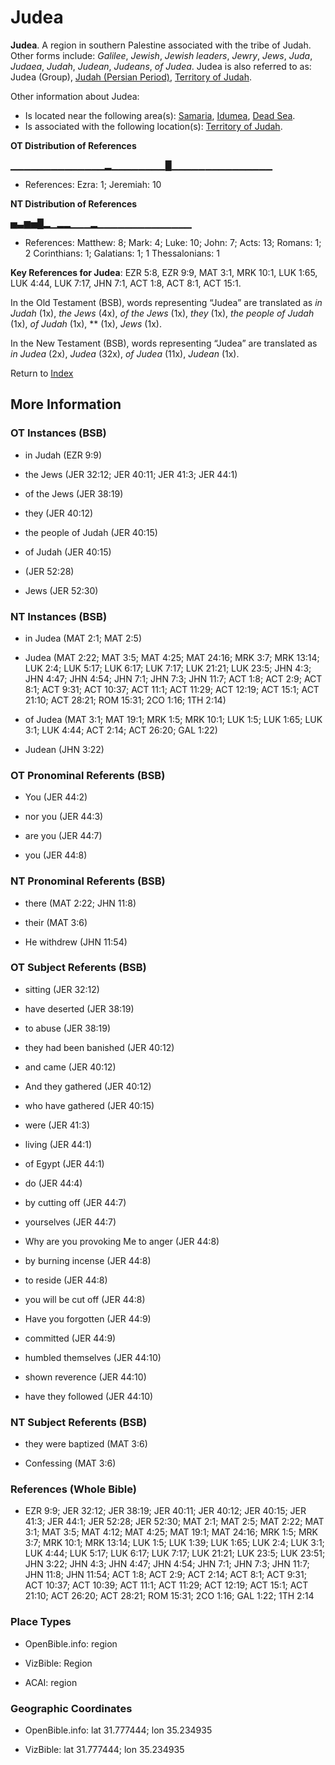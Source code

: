 # Judea
**Judea**. 
A region in southern Palestine associated with the tribe of Judah. 
Other forms include: 
*Galilee*, *Jewish*, *Jewish leaders*, *Jewry*, *Jews*, *Juda*, *Judaea*, *Judah*, *Judean*, *Judeans*, *of Judea*. 
Judea is also referred to as: 
Judea (Group), [Judah (Persian Period)](Judea.2.md), [Territory of Judah](TerritoryOfJudah.md). 




Other information about Judea:


* Is located near the following area(s): 
[Samaria](Samaria.2.md), [Idumea](Idumea.md), [Dead Sea](SaltSea.md). 
* Is associated with the following location(s): 
[Territory of Judah](TerritoryOfJudah.md). 


**OT Distribution of References**

▁▁▁▁▁▁▁▁▁▁▁▁▁▁▂▁▁▁▁▁▁▁▁█▁▁▁▁▁▁▁▁▁▁▁▁▁▁▁
* References: Ezra: 1; Jeremiah: 10

**NT Distribution of References**

▅▃▆▅█▂▁▂▂▁▁▁▂▁▁▁▁▁▁▁▁▁▁▁▁▁▁
* References: Matthew: 8; Mark: 4; Luke: 10; John: 7; Acts: 13; Romans: 1; 2 Corinthians: 1; Galatians: 1; 1 Thessalonians: 1



**Key References for Judea**: 
EZR 5:8, EZR 9:9, MAT 3:1, MRK 10:1, LUK 1:65, LUK 4:44, LUK 7:17, JHN 7:1, ACT 1:8, ACT 8:1, ACT 15:1. 


In the Old Testament (BSB), words representing “Judea” are translated as 
*in Judah* (1x), *the Jews* (4x), *of the Jews* (1x), *they* (1x), *the people of Judah* (1x), *of Judah* (1x), ** (1x), *Jews* (1x). 


In the New Testament (BSB), words representing “Judea” are translated as 
*in Judea* (2x), *Judea* (32x), *of Judea* (11x), *Judean* (1x). 


Return to [Index](00-Index.md)

## More Information

### OT Instances (BSB)

* in Judah (EZR 9:9)

* the Jews (JER 32:12; JER 40:11; JER 41:3; JER 44:1)

* of the Jews (JER 38:19)

* they (JER 40:12)

* the people of Judah (JER 40:15)

* of Judah (JER 40:15)

*  (JER 52:28)

* Jews (JER 52:30)



### NT Instances (BSB)

* in Judea (MAT 2:1; MAT 2:5)

* Judea (MAT 2:22; MAT 3:5; MAT 4:25; MAT 24:16; MRK 3:7; MRK 13:14; LUK 2:4; LUK 5:17; LUK 6:17; LUK 7:17; LUK 21:21; LUK 23:5; JHN 4:3; JHN 4:47; JHN 4:54; JHN 7:1; JHN 7:3; JHN 11:7; ACT 1:8; ACT 2:9; ACT 8:1; ACT 9:31; ACT 10:37; ACT 11:1; ACT 11:29; ACT 12:19; ACT 15:1; ACT 21:10; ACT 28:21; ROM 15:31; 2CO 1:16; 1TH 2:14)

* of Judea (MAT 3:1; MAT 19:1; MRK 1:5; MRK 10:1; LUK 1:5; LUK 1:65; LUK 3:1; LUK 4:44; ACT 2:14; ACT 26:20; GAL 1:22)

* Judean (JHN 3:22)



### OT Pronominal Referents (BSB)

* You (JER 44:2)

* nor you (JER 44:3)

* are you (JER 44:7)

* you (JER 44:8)



### NT Pronominal Referents (BSB)

* there (MAT 2:22; JHN 11:8)

* their (MAT 3:6)

* He withdrew (JHN 11:54)



### OT Subject Referents (BSB)

* sitting (JER 32:12)

* have deserted (JER 38:19)

* to abuse (JER 38:19)

* they had been banished (JER 40:12)

* and came (JER 40:12)

* And they gathered (JER 40:12)

* who have gathered (JER 40:15)

* were (JER 41:3)

* living (JER 44:1)

* of Egypt (JER 44:1)

* do (JER 44:4)

* by cutting off (JER 44:7)

* yourselves (JER 44:7)

* Why are you provoking Me to anger (JER 44:8)

* by burning incense (JER 44:8)

* to reside (JER 44:8)

* you will be cut off (JER 44:8)

* Have you forgotten (JER 44:9)

* committed (JER 44:9)

* humbled themselves (JER 44:10)

* shown reverence (JER 44:10)

* have they followed (JER 44:10)



### NT Subject Referents (BSB)

* they were baptized (MAT 3:6)

* Confessing (MAT 3:6)



### References (Whole Bible)

* EZR 9:9; JER 32:12; JER 38:19; JER 40:11; JER 40:12; JER 40:15; JER 41:3; JER 44:1; JER 52:28; JER 52:30; MAT 2:1; MAT 2:5; MAT 2:22; MAT 3:1; MAT 3:5; MAT 4:12; MAT 4:25; MAT 19:1; MAT 24:16; MRK 1:5; MRK 3:7; MRK 10:1; MRK 13:14; LUK 1:5; LUK 1:39; LUK 1:65; LUK 2:4; LUK 3:1; LUK 4:44; LUK 5:17; LUK 6:17; LUK 7:17; LUK 21:21; LUK 23:5; LUK 23:51; JHN 3:22; JHN 4:3; JHN 4:47; JHN 4:54; JHN 7:1; JHN 7:3; JHN 11:7; JHN 11:8; JHN 11:54; ACT 1:8; ACT 2:9; ACT 2:14; ACT 8:1; ACT 9:31; ACT 10:37; ACT 10:39; ACT 11:1; ACT 11:29; ACT 12:19; ACT 15:1; ACT 21:10; ACT 26:20; ACT 28:21; ROM 15:31; 2CO 1:16; GAL 1:22; 1TH 2:14


### Place Types

* OpenBible.info: region

* VizBible: Region

* ACAI: region



### Geographic Coordinates

* OpenBible.info: lat 31.777444; lon 35.234935

* VizBible: lat 31.777444; lon 35.234935




